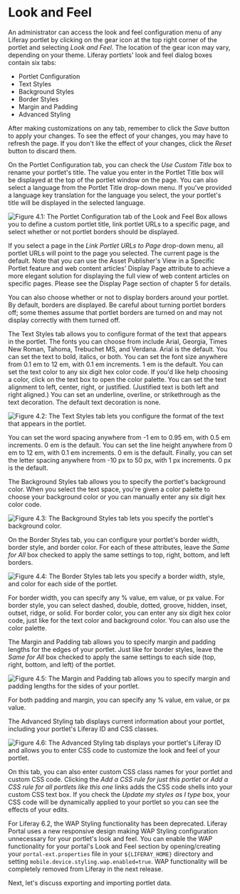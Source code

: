 # Look and Feel [](id=look-and-feel-lp-6-2-use-useportal)

An administrator can access the look and feel configuration menu of any Liferay
portlet by clicking on the gear icon at the top right corner of the portlet and
selecting *Look and Feel*. The location of the gear icon may vary, depending on
your theme. Liferay portlets' look and feel dialog boxes contain six tabs:

- Portlet Configuration
- Text Styles
- Background Styles
- Border Styles
- Margin and Padding
- Advanced Styling

After making customizations on any tab, remember to click the *Save* button to
apply your changes. To see the effect of your changes, you may have to refresh
the page. If you don't like the effect of your changes, click the *Reset*
button to discard them.

On the Portlet Configuration tab, you can check the *Use Custom Title* box to
rename your portlet's title. The value you enter in the Portlet Title box will
be displayed at the top of the portlet window on the page. You can also select
a language from the Portlet Title drop-down menu. If you've provided a language
key translation for the language you select, the your portlet's title will be
displayed in the selected language.

![Figure 4.1: The Portlet Configuration tab of the Look and Feel Box allows you to define a custom portlet title, link portlet URLs to a specific page, and select whether or not portlet borders should be displayed.](../../images/look-and-feel-portlet-configuration.png)

If you select a page in the *Link Portlet URLs to Page* drop-down menu, all
portlet URLs will point to the page you selected. The current page is the
default. Note that you can use the Asset Publisher's View in a Specific Portlet
feature and web content articles' Display Page attribute to achieve a more
elegant solution for displaying the full view of web content articles on
specific pages. Please see the Display Page section of chapter 5 for details.

You can also choose whether or not to display borders around your portlet. By
default, borders are displayed. Be careful about turning portlet borders off;
some themes assume that portlet borders are turned on and may not display
correctly with them turned off.

The Text Styles tab allows you to configure format of the text that appears in
the portlet. The fonts you can choose from include Arial, Georgia, Times New
Roman, Tahoma, Trebuchet MS, and Verdana. Arial is the default. You can set the
text to bold, italics, or both. You can set the font size anywhere from 0.1 em
to 12 em, with 0.1 em increments. 1 em is the default. You can set the text
color to any six digit hex color code. If you'd like help choosing a color,
click on the text box to open the color palette. You can set the text
alignment to left, center, right, or justified. (Justified text is both left
and right aligned.) You can set an underline, overline, or strikethrough as the
text decoration. The default text decoration is none.

![Figure 4.2: The Text Styles tab lets you configure the format of the text that appears in the portlet.](../../images/look-and-feel-text-styles.png)

You can set the word spacing anywhere from -1 em to 0.95 em, with 0.5 em
increments. 0 em is the default. You can set the line height anywhere from 0 em
to 12 em, with 0.1 em increments. 0 em is the default. Finally, you can set the
letter spacing anywhere from -10 px to 50 px, with 1 px increments. 0 px is the
default.

The Background Styles tab allows you to specify the portlet's background color.
When you select the text space, you're given a color palette to choose your
background color or you can manually enter any six digit hex color code.

![Figure 4.3: The Background Styles tab lets you specify the portlet's background color.](../../images/look-and-feel-background-styles.png)

On the Border Styles tab, you can configure your portlet's border width, border
style, and border color. For each of these attributes, leave the *Same for All*
box checked to apply the same settings to top, right, bottom, and left borders. 

![Figure 4.4: The Border Styles tab lets you specify a border width, style, and color for each side of the portlet.](../../images/look-and-feel-border-styles.png)

For border width, you can specify any % value, em value, or px value. For
border style, you can select dashed, double, dotted, groove, hidden, inset,
outset, ridge, or solid. For border color, you can enter any six digit hex
color code, just like for the text color and background color. You can also use
the color palette.

The Margin and Padding tab allows you to specify margin and padding lengths for
the edges of your portlet. Just like for border styles, leave the *Same for
All* box checked to apply the same settings to each side (top, right, bottom,
and left) of the portlet.

![Figure 4.5: The Margin and Padding tab allows you to specify margin and padding lengths for the sides of your portlet.](../../images/look-and-feel-margin-and-padding.png)

For both padding and margin, you can specify any % value, em value, or px
value.

The Advanced Styling tab displays current information about your portlet,
including your portlet's Liferay ID and CSS classes.

![Figure 4.6: The Advanced Styling tab displays your portlet's Liferay ID and allows you to enter CSS code to customize the look and feel of your portlet.](../../images/look-and-feel-advanced-styling.png)

On this tab, you can also enter custom CSS class names for your portlet and
custom CSS code. Clicking the *Add a CSS rule for just this portlet* or *Add a
CSS rule for all portlets like this one* links adds the CSS code shells into
your custom CSS text box. If you check the *Update my styles as I type* box,
your CSS code will be dynamically applied to your portlet so you can see the
effects of your edits.

For Liferay 6.2, the WAP Styling functionality has been deprecated. Liferay
Portal uses a new responsive design making WAP Styling configuration unnecessary
for your portlet's look and feel. You can enable the WAP functionality for your
portal's Look and Feel section by opening/creating your `portal-ext.properties`
file in your `${LIFERAY_HOME}` directory and setting
`mobile.device.styling.wap.enabled=true`. WAP functionality will be completely
removed from Liferay in the next release.

Next, let's discuss exporting and importing portlet data.
